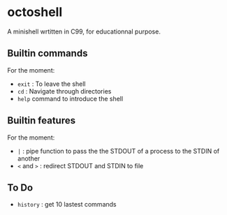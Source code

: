 # octoshell
A minishell wrtitten in C99, for educationnal purpose.

## Builtin commands
For the moment:
- `exit` : To leave the shell
- `cd` : Navigate through directories
- `help` command to introduce the shell

## Builtin features
For the moment:
- `|` : pipe function to pass the the STDOUT of a process to the STDIN of another
- `<` and `>` : redirect STDOUT and STDIN to file

## To Do
- `history` : get 10 lastest commands
